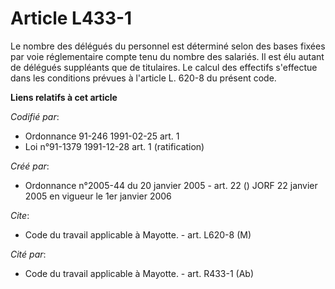# Article L433-1

Le nombre des délégués du personnel est déterminé selon des bases fixées par voie réglementaire compte tenu du nombre des
salariés. Il est élu autant de délégués suppléants que de titulaires. Le calcul des effectifs s'effectue dans les conditions
prévues à l'article L. 620-8 du présent code.

**Liens relatifs à cet article**

_Codifié par_:

  - Ordonnance 91-246 1991-02-25 art. 1
  - Loi n°91-1379 1991-12-28 art. 1 (ratification)

_Créé par_:

  - Ordonnance n°2005-44 du 20 janvier 2005 - art. 22 () JORF 22 janvier 2005 en vigueur le 1er janvier 2006

_Cite_:

  - Code du travail applicable à Mayotte. - art. L620-8 (M)

_Cité par_:

  - Code du travail applicable à Mayotte. - art. R433-1 (Ab)
